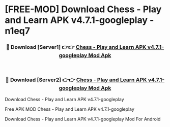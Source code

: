 # [FREE-MOD] Download Chess - Play and Learn APK v4.7.1-googleplay - n1eq7


<div align="center">
<h3>🔴 Download [Server1] 👉👉 <a href="https://apk-comot.site?title=Chess_-_Play_and_Learn_APK_v4.7.1-googleplay">Chess - Play and Learn APK v4.7.1-googleplay Mod Apk</a></h3><br>

<h3>🔴 Download [Server2] 👉👉 <a href="https://apk-comot.site?title=Chess_-_Play_and_Learn_APK_v4.7.1-googleplay">Chess - Play and Learn APK v4.7.1-googleplay Mod Apk</a></h3>
</div>



Download Chess - Play and Learn APK v4.7.1-googleplay 

Free APK MOD Chess - Play and Learn APK v4.7.1-googleplay 

Download Chess - Play and Learn APK v4.7.1-googleplay Mod For Android
